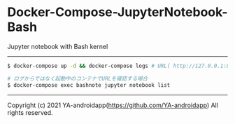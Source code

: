 # Docker-Compose-JupyterNotebook-Bash

Jupyter notebook with Bash kernel

---

```sh
$ docker-compose up -d && docker-compose logs # URL( http://127.0.0.1:8888/?token=************************************************ ) を確認する

# ログからではなく起動中のコンテナでURLを確認する場合
$ docker-compose exec bashnote jupyter notebook list
```

---

Copyright (c) 2021 YA-androidapp(https://github.com/YA-androidapp) All rights reserved.
